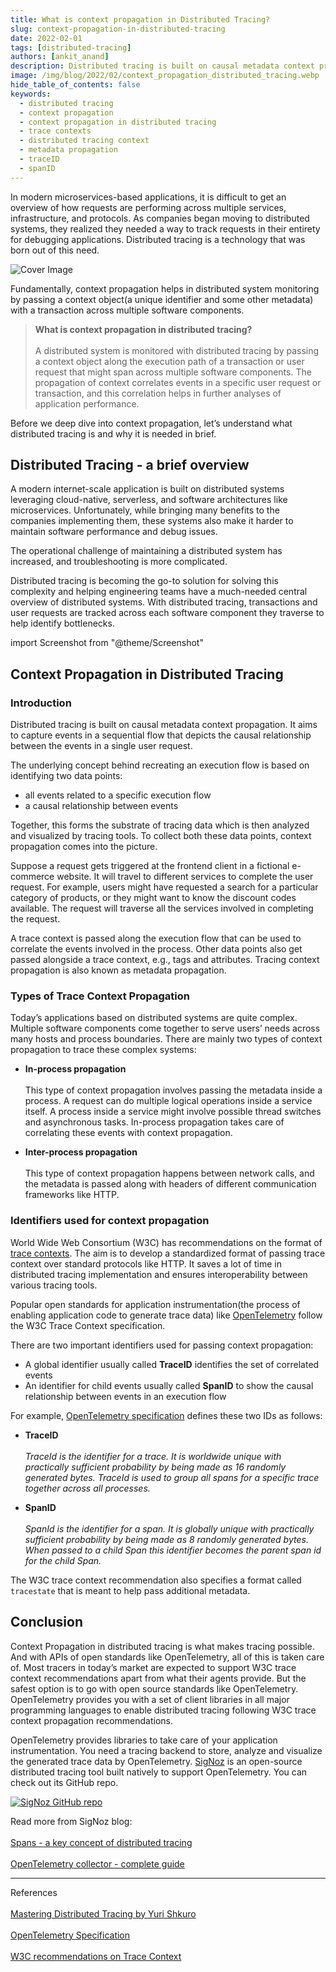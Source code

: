 ```yaml
---
title: What is context propagation in Distributed Tracing?
slug: context-propagation-in-distributed-tracing
date: 2022-02-01
tags: [distributed-tracing]
authors: [ankit_anand]
description: Distributed tracing is built on causal metadata context propagation. Context propagation correlates events in a specific user request or transaction with the help of global identifiers and some other metadata..
image: /img/blog/2022/02/context_propagation_distributed_tracing.webp
hide_table_of_contents: false
keywords:
  - distributed tracing
  - context propagation
  - context propagation in distributed tracing
  - trace contexts
  - distributed tracing context
  - metadata propagation
  - traceID
  - spanID
---
```

<head>
  <link rel="canonical" href="https://signoz.io/blog/context-propagation-in-distributed-tracing/"/>
</head>

In modern microservices-based applications, it is difficult to get an overview of how requests are performing across multiple services, infrastructure, and protocols. As companies began moving to distributed systems, they realized they needed a way to track requests in their entirety for debugging applications. Distributed tracing is a technology that was born out of this need.

<!--truncate-->

![Cover Image](/img/blog/2022/02/context_propagation_distributed_tracing.webp)

Fundamentally, context propagation helps in distributed system monitoring by passing a context object(a unique identifier and some other metadata) with a transaction across multiple software components.

> **What is context propagation in distributed tracing?**<br></br>
> A distributed system is monitored with distributed tracing by passing a context object along the execution path of a transaction or user request that might span across multiple software components. The propagation of context correlates events in a specific user request or transaction, and this correlation helps in further analyses of application performance.

Before we deep dive into context propagation, let’s understand what distributed tracing is and why it is needed in brief.

## Distributed Tracing - a brief overview
A modern internet-scale application is built on distributed systems leveraging cloud-native, serverless, and software architectures like microservices. Unfortunately, while bringing many benefits to the companies implementing them, these systems also make it harder to maintain software performance and debug issues.

The operational challenge of maintaining a distributed system has increased, and troubleshooting is more complicated.

Distributed tracing is becoming the go-to solution for solving this complexity and helping engineering teams have a much-needed central overview of distributed systems. With distributed tracing, transactions and user requests are tracked across each software component they traverse to help identify bottlenecks.

import Screenshot from "@theme/Screenshot"

<Screenshot
   alt="A transaction broken down into all logical events that take place with the help of distributed tracing and represented with a Gantt chart"
   height={500}
   src="/img/blog/2022/02/trace_spans.webp"
   title="A single transaction is broken down into various components it traverses. The above picture shows a popular way of visualizing a trace via Gantt charts. The width of the bars is proportional to the time a given operation took."
   width={700}
/>

## Context Propagation in Distributed Tracing

### Introduction
Distributed tracing is built on causal metadata context propagation. It aims to capture events in a sequential flow that depicts the causal relationship between the events in a single user request.

The underlying concept behind recreating an execution flow is based on identifying two data points:
- all events related to a specific execution flow
- a causal relationship between events

Together, this forms the substrate of tracing data which is then analyzed and visualized by tracing tools. To collect both these data points, context propagation comes into the picture.

Suppose a request gets triggered at the frontend client in a fictional e-commerce website. It will travel to different services to complete the user request. For example, users might have requested a search for a particular category of products, or they might want to know the discount codes available. The request will traverse all the services involved in completing the request.

A trace context is passed along the execution flow that can be used to correlate the events involved in the process. Other data points also get passed alongside a trace context, e.g., tags and attributes. Tracing context propagation is also known as metadata propagation.

<Screenshot
   alt="Context propagation in a fictional e-commerce web application. Trace context or request identifier is passed along the execution flow."
   height={500}
   src="/img/blog/2022/02/context_propagation_in_distributed_systems.webp"
   title="Context propagation in a fictional e-commerce web application. Trace context or request identifier is passed along the execution flow."
   width={700}
/>

### Types of Trace Context Propagation
Today’s applications based on distributed systems are quite complex. Multiple software components come together to serve users’ needs across many hosts and process boundaries. There are mainly two types of context propagation to trace these complex systems:

- **In-process propagation**<br></br>
  This type of context propagation involves passing the metadata inside a process. A request can do multiple logical operations inside a service itself. A process inside a service might involve possible thread switches and asynchronous tasks. In-process propagation takes care of correlating these events with context propagation.

- **Inter-process propagation**<br></br>
  This type of context propagation happens between network calls, and the metadata is passed along with headers of different communication frameworks like HTTP.

<Screenshot
   alt="Types of context propagation: In-process and Inter-process context propagation"
   height={500}
   src="/img/blog/2022/02/types_of_context_propagation.webp"
   title="Types of context propagation: In-process and Inter-process context propagation"
   width={700}
/>

### Identifiers used for context propagation
World Wide Web Consortium (W3C) has recommendations on the format of <a href = "https://www.w3.org/TR/trace-context/" rel="noopener noreferrer nofollow" target="_blank" >trace contexts</a>. The aim is to develop a standardized format of passing trace context over standard protocols like HTTP. It saves a lot of time in distributed tracing implementation and ensures interoperability between various tracing tools.

Popular open standards for application instrumentation(the process of enabling application code to generate trace data) like <a href = "https://opentelemetry.io/" rel="noopener noreferrer nofollow" target="_blank" >OpenTelemetry</a> follow the W3C Trace Context specification.

There are two important identifiers used for passing context propagation:

- A global identifier usually called **TraceID** identifies the set of correlated events
- An identifier for child events usually called **SpanID** to show the causal relationship between events in an execution flow

For example, <a href = "https://github.com/open-telemetry/opentelemetry-specification/blob/main/specification/overview.md" rel="noopener noreferrer nofollow" target="_blank" >OpenTelemetry specification</a> defines these two IDs as follows:

- **TraceID**<br></br>
  *TraceId is the identifier for a trace. It is worldwide unique with practically sufficient probability by being made as 16 randomly generated bytes. TraceId is used to group all spans for a specific trace together across all processes.*

- **SpanID**<br></br>
  *SpanId is the identifier for a span. It is globally unique with practically sufficient probability by being made as 8 randomly generated bytes. When passed to a child Span this identifier becomes the parent span id for the child Span.*

The W3C trace context recommendation also specifies a format called `tracestate` that is meant to help pass additional metadata.


## Conclusion
Context Propagation in distributed tracing is what makes tracing possible. And with APIs of open standards like OpenTelemetry, all of this is taken care of. Most tracers in today’s market are expected to support W3C trace context recommendations apart from what their agents provide. But the safest option is to go with open source standards like OpenTelemetry. OpenTelemetry provides you with a set of client libraries in all major programming languages to enable distributed tracing following W3C trace context propagation recommendations.

OpenTelemetry provides libraries to take care of your application instrumentation. You need a tracing backend to store, analyze and visualize the generated trace data by OpenTelemetry. [SigNoz](https://signoz.io/) is an open-source distributed tracing tool built natively to support OpenTelemetry. You can check out its GitHub repo.

[![SigNoz GitHub repo](/img/blog/common/signoz_github.png)](https://github.com/SigNoz/signoz)

Read more from SigNoz blog:<br></br>
[Spans - a key concept of distributed tracing](https://signoz.io/blog/distributed-tracing-span/)<br></br>
[OpenTelemetry collector - complete guide](https://signoz.io/blog/opentelemetry-collector-complete-guide/)


---
References<br></br>
<a href = "https://www.packtpub.com/product/mastering-distributed-tracing/9781788628464" rel="noopener noreferrer nofollow" target="_blank" >Mastering Distributed Tracing by Yuri Shkuro</a><br></br>
<a href = "https://github.com/open-telemetry/opentelemetry-specification/blob/main/specification/overview.md" rel="noopener noreferrer nofollow" target="_blank" >OpenTelemetry Specification</a><br></br>
<a href = "https://www.w3.org/TR/trace-context/" rel="noopener noreferrer nofollow" target="_blank" >W3C recommendations on Trace Context</a>







